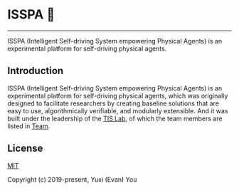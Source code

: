# ISSPA 📝

---

ISSPA (Intelligent Self-driving System empowering Physical Agents) is an experimental platform for self-driving physical agents.

## Introduction

ISSPA (Intelligent Self-driving System empowering Physical Agents) is an experimental platform for self-driving physical agents, which was originally designed to facilitate researchers by creating baseline solutions that are easy to use, algorithmically verifiable, and modularly extensible. And it was built under the leadership of the [TIS Lab](https://tis.ios.ac.cn/), of which the team members are listed in [Team](https://isspa.readthedocs.io/en/latest/about_us/team.html).

## License

[MIT](https://github.com/vuejs/vitepress/blob/main/LICENSE)

Copyright (c) 2019-present, Yuxi (Evan) You
